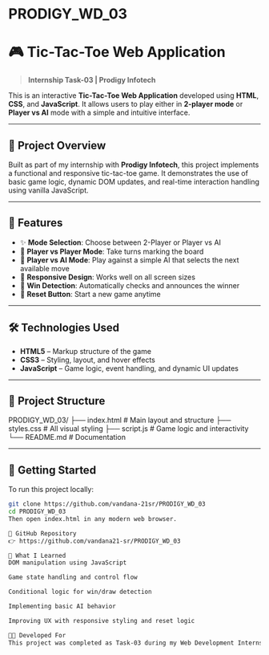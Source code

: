 # PRODIGY_WD_03
# 🎮 Tic-Tac-Toe Web Application

> **Internship Task-03 | Prodigy Infotech**

This is an interactive **Tic-Tac-Toe Web Application** developed using **HTML**, **CSS**, and **JavaScript**. It allows users to play either in **2-player mode** or **Player vs AI** mode with a simple and intuitive interface.

---

## 📌 Project Overview

Built as part of my internship with **Prodigy Infotech**, this project implements a functional and responsive tic-tac-toe game. It demonstrates the use of basic game logic, dynamic DOM updates, and real-time interaction handling using vanilla JavaScript.

---

## 🎯 Features

- ✨ **Mode Selection**: Choose between 2-Player or Player vs AI
- 👤 **Player vs Player Mode**: Take turns marking the board
- 🤖 **Player vs AI Mode**: Play against a simple AI that selects the next available move
- 📱 **Responsive Design**: Works well on all screen sizes
- 🎯 **Win Detection**: Automatically checks and announces the winner
- 🔁 **Reset Button**: Start a new game anytime

---

## 🛠️ Technologies Used

- **HTML5** – Markup structure of the game
- **CSS3** – Styling, layout, and hover effects
- **JavaScript** – Game logic, event handling, and dynamic UI updates

---

## 📂 Project Structure

PRODIGY_WD_03/
├── index.html # Main layout and structure
├── styles.css # All visual styling
├── script.js # Game logic and interactivity
└── README.md # Documentation

---

## 🚀 Getting Started

To run this project locally:

```bash
git clone https://github.com/vandana-21sr/PRODIGY_WD_03
cd PRODIGY_WD_03
Then open index.html in any modern web browser.

🔗 GitHub Repository
👉 https://github.com/vandana21-sr/PRODIGY_WD_03

📖 What I Learned
DOM manipulation using JavaScript

Game state handling and control flow

Conditional logic for win/draw detection

Implementing basic AI behavior

Improving UX with responsive styling and reset logic

👨‍💻 Developed For
This project was completed as Task-03 during my Web Development Internship at Prodigy Infotech.
